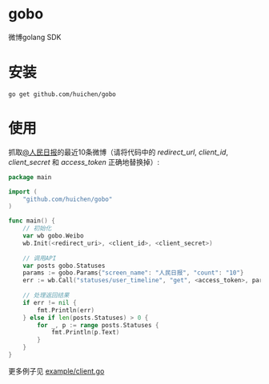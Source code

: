 gobo
====

微博golang SDK

# 安装

```
go get github.com/huichen/gobo
```

# 使用

抓取<a href="http://weibo.com/rmrb">@人民日报</a>的最近10条微博（请将代码中的 *redirect_url*, *client_id*, *client_secret* 和 *access_token* 正确地替换掉）:

```go
package main

import (
	"github.com/huichen/gobo"
)

func main() {
	// 初始化
	var wb gobo.Weibo
	wb.Init(<redirect_uri>, <client_id>, <client_secret>)
	
	// 调用API
	var posts gobo.Statuses
	params := gobo.Params{"screen_name": "人民日报", "count": "10"}
	err := wb.Call("statuses/user_timeline", "get", <access_token>, params, &posts)
	
	// 处理返回结果
	if err != nil {
		fmt.Println(err)
	} else if len(posts.Statuses) > 0 {
		for _, p := range posts.Statuses {
			fmt.Println(p.Text)
		}
	}
}
```

更多例子见 <a href="https://github.com/huichen/gobo/blob/master/example/client.go">example/client.go</a>
